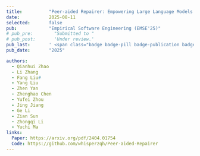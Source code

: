 ```yaml
---
title:          "Peer-aided Repairer: Empowering Large Language Models to Repair Advanced Student Assignments"
date:           2025-08-11
selected:       false
pub:            "Empirical Software Engineering (EMSE'25)"
# pub_pre:        "Submitted to "
# pub_post:       'Under review.'
pub_last:       ' <span class="badge badge-pill badge-publication badge-success">CCF-B</span>'
pub_date:       "2025"

authors:
  - Qianhui Zhao
  - Li Zhang
  - Fang Liu#
  - Yang Liu
  - Zhen Yan
  - Zhenghao Chen
  - Yufei Zhou
  - Jing Jiang
  - Ge Li
  - Zian Sun
  - Zhongqi Li
  - Yuchi Ma
links:
  Paper: https://arxiv.org/pdf/2404.01754
  Code: https://github.com/whisperzqh/Peer-aided-Repairer
---
```

